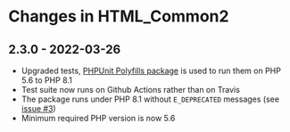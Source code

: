 # Changes in HTML_Common2

## 2.3.0 - 2022-03-26

* Upgraded tests, [PHPUnit Polyfills package] is used to run them on PHP 5.6 to PHP 8.1
* Test suite now runs on Github Actions rather than on Travis
* The package runs under PHP 8.1 without `E_DEPRECATED` messages (see [issue #3])
* Minimum required PHP version is now 5.6

[PHPUnit Polyfills package]: https://github.com/Yoast/PHPUnit-Polyfills
[issue #3]: https://github.com/pear/HTML_Common2/issues/3
